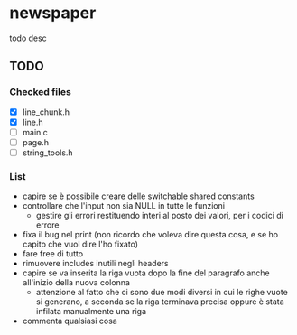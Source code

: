 # newspaper

todo desc

## TODO

### Checked files

- [x] line_chunk.h
- [x] line.h
- [ ] main.c
- [ ] page.h
- [ ] string_tools.h

### List

- capire se è possibile creare delle switchable shared constants
- controllare che l'input non sia NULL in tutte le funzioni
    - gestire gli errori restituendo interi al posto dei valori, per i codici di errore
- fixa il bug nel print (non ricordo che voleva dire questa cosa, e se ho capito che vuol dire l'ho fixato)
- fare free di tutto
- rimuovere includes inutili negli headers
- capire se va inserita la riga vuota dopo la fine del paragrafo anche all'inizio della nuova colonna
    - attenzione al fatto che ci sono due modi diversi in cui le righe vuote si generano, a seconda se la riga terminava precisa oppure è stata infilata manualmente una riga
- commenta qualsiasi cosa
